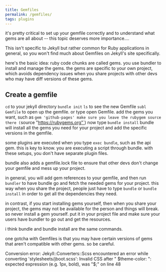```yaml
---
title: Gemfiles
permalink: /gemfiles/
tags: plugins
---
```


it's pretty critical to set up your gemfile correctly and to understand what gems are all about -- this topic deserves more importance....

This isn't specific to Jekyll but rather common for Ruby applications in general, so you won't find much about Gemfiles on Jekyll's site specifically. 

here's the basic idea: ruby code chunks are called gems. you use bundler to install and manage the gems. the gems are specific to your own project, which avoids dependency issues when you share projects with other devs who may have diff versions of these gems.

## Create a gemfile

`cd` to your jekyll directory
`bundle init`
`ls` to see the new Gemfile
`subl Gemfile` to open up the gemfile. or type open Gemfile.
add the gems you want, such as `gem 'github-pages'
make sure you leave the rubygem source there (`source "https://rubygems.org"`)
now type `bundle install`
bundle will install all the gems you need for your project and add the specific versions in the gemfile.

some plugins are executed when you type `exec bundle`, such as the api gem. this is key to know. you are executing a script through bundle. with these setups, you don't have separate plugin files.

bundle also adds a gemfile.lock file to ensure that other devs don't change your gemfile and mess up your project.

in general, you will add gem references to your gemfile, and then run `bundler` to have bundle go and fetch the needed gems for your project. this way when you share the project, people just have to type `bundle` or `bundle install` in order to get all the dependencies they need. 

in contrast, if you start installing gems yourself, then when you share your project, the gems may not be available for the person and things will break. so never install a gem yourself. put it in your project file and make sure your users have bundler to go out and get the resources.

i think bundle and bundle install are the same commands.


one gotcha with Gemfiles is that you may have certain versions of gems that aren't compatible with other gems. so be careful. 

Conversion error: Jekyll::Converters::Scss encountered an error while converting 'stylesheets/jboot.scss':
                    Invalid CSS after " $theme-color: ": expected expression (e.g. 1px, bold), was "$;" on line 48